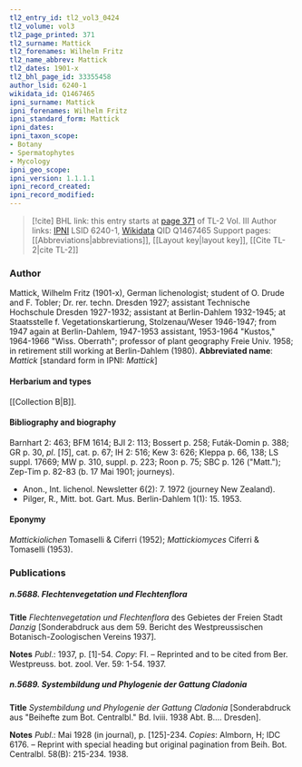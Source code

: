 ```yaml
---
tl2_entry_id: tl2_vol3_0424
tl2_volume: vol3
tl2_page_printed: 371
tl2_surname: Mattick
tl2_forenames: Wilhelm Fritz
tl2_name_abbrev: Mattick
tl2_dates: 1901-x
tl2_bhl_page_id: 33355458
author_lsid: 6240-1
wikidata_id: Q1467465
ipni_surname: Mattick
ipni_forenames: Wilhelm Fritz
ipni_standard_form: Mattick
ipni_dates: 
ipni_taxon_scope: 
- Botany
- Spermatophytes
- Mycology
ipni_geo_scope: 
ipni_version: 1.1.1.1
ipni_record_created: 
ipni_record_modified:
---
```


> [!cite] BHL link: this entry starts at [page 371](https://www.biodiversitylibrary.org/page/33355458) of TL-2 Vol. III
> Author links: [IPNI](https://www.ipni.org/a/6240-1) LSID 6240-1, [Wikidata](https://www.wikidata.org/wiki/Q1467465) QID Q1467465
> Support pages: [[Abbreviations|abbreviations]], [[Layout key|layout key]], [[Cite TL-2|cite TL-2]]

### Author

Mattick, Wilhelm Fritz (1901-x), German lichenologist; student of O. Drude and F. Tobler; Dr. rer. techn. Dresden 1927; assistant Technische Hochschule Dresden 1927-1932; assistant at Berlin-Dahlem 1932-1945; at Staatsstelle f. Vegetationskartierung, Stolzenau/Weser 1946-1947; from 1947 again at Berlin-Dahlem, 1947-1953 assistant, 1953-1964 "Kustos," 1964-1966 "Wiss. Oberrath"; professor of plant geography Freie Univ. 1958; in retirement still working at Berlin-Dahlem (1980).
**Abbreviated name**: *Mattick* \[standard form in IPNI: *Mattick*\]

#### Herbarium and types

[[Collection B|B]].

#### Bibliography and biography

Barnhart 2: 463; BFM 1614; BJI 2: 113; Bossert p. 258; Futák-Domin p. 388; GR p. 30, *pl*. \[*15*\], cat. p. 67; IH 2: 516; Kew 3: 626; Kleppa p. 66, 138; LS suppl. 17669; MW p. 310, suppl. p. 223; Roon p. 75; SBC p. 126 ("Matt."); Zep-Tim p. 82-83 (b. 17 Mai 1901; journeys).
- Anon., Int. lichenol. Newsletter 6(2): 7. 1972 (journey New Zealand).
- Pilger, R., Mitt. bot. Gart. Mus. Berlin-Dahlem 1(1): 15. 1953.

#### Eponymy

*Mattickiolichen* Tomaselli & Ciferri (1952); *Mattickiomyces* Ciferri & Tomaselli (1953).

### Publications

##### n.5688. Flechtenvegetation und Flechtenflora

**Title**
*Flechtenvegetation und Flechtenflora* des Gebietes der Freien Stadt *Danzig* \[Sonderabdruck aus dem 59. Bericht des Westpreussischen Botanisch-Zoologischen Vereins 1937\].

**Notes**
*Publ*.: 1937, p. \[1\]-54. *Copy*: FI. – Reprinted and to be cited from Ber. Westpreuss. bot. zool. Ver. 59: 1-54. 1937.

##### n.5689. Systembildung und Phylogenie der Gattung Cladonia

**Title**
*Systembildung und Phylogenie der Gattung Cladonia* \[Sonderabdruck aus "Beihefte zum Bot. Centralbl." Bd. lviii. 1938 Abt. B.... Dresden\].

**Notes**
*Publ*.: Mai 1928 (in journal), p. \[125\]-234. *Copies*: Almborn, H; IDC 6176. – Reprint with special heading but original pagination from Beih. Bot. Centralbl. 58(B): 215-234. 1938.

